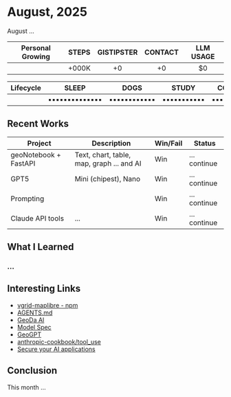 # August, 2025

August ...

|Personal Growing| STEPS | GISTIPSTER | CONTACT | LLM USAGE       |
|---| :---: | :---: | :---: | :---: |
|| +000K    | +0 | +0 | $0 |

|Lifecycle| SLEEP | DOGS | STUDY | CODE | X |
|---| :---: | :---: | :---: | :---: | :---: |
||▪▪▪▪▪▪▪▪▪▪▪▪▪▪|▪▪▪▪▪▪▪▪▪▪▪▪|▪▪▪▪▪▪▪▪▪▪▪|▪▪▪▪▪▪▪▪|▪▪▪▪▪|

## Recent Works

| Project              | Description                                        | Win/Fail | Status       |
| -------------------- | -------------------------------------------------- | -------- | ------------ |
| geoNotebook + FastAPI    | Text, chart, table, map, graph ... and AI       | Win      | ... continue |
| GPT5      | Mini (chipest), Nano             | Win     | ... continue |
| Prompting         | <system> <assistant> <user> <tools>                | Win     | ... continue |
| Claude API tools | ...         | Win     | ... continue |

## What I Learned

### ...

## Interesting Links

- [vgrid-maplibre - npm](https://www.npmjs.com/package/vgrid-maplibre)
- [AGENTS.md](https://agents.md/)
- [GeoDa AI](https://openjsf.org/blog/introducing-geoda-ai)
- [Model Spec](https://cdn.openai.com/spec/model-spec-2024-05-08.html)
- [GeoGPT](https://geogpt.zero2x.org/)
- [anthropic-cookbook/tool_use](https://github.com/anthropics/anthropic-cookbook/blob/main/tool_use/customer_service_agent.ipynb)
- [Secure your AI applications](https://www.promptfoo.dev/)

## Conclusion

This month ...